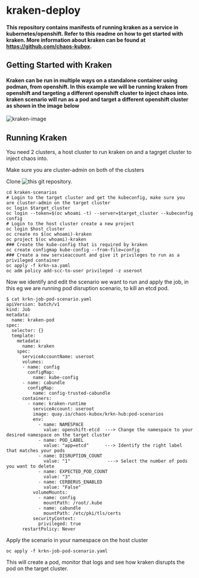# kraken-deploy
#### This repository contains manifests of running kraken as a service in kubernetes/openshift. Refer to this readme on how to get started with kraken. More information about kraken can be found at https://github.com/chaos-kubox.

## Getting Started with Kraken
#### Kraken can be run in multiple ways on a standalone container using podman, from openshift. In this example we will be running kraken from openshift and targeting a different openshift cluster to inject chaos into. kraken scenario will run as a pod and target a different openshift cluster as shown in the image below


![kraken-image](https://user-images.githubusercontent.com/72143431/181103468-14e4a870-cd58-4e1f-8ac8-6ebfd595e035.jpg)

## Running Kraken
You need 2 clusters, a host cluster to run kraken on and a tagrget cluster to inject chaos into.

Make sure you are cluster-admin on both of the clusters

Clone ![this](https://github.com/harshil-codes/kraken-deploy.git) git repository.

```
cd kraken-scenarios
# Login to the target cluster and get the kubeconfig, make sure you are cluster-admin on the target cluster
oc login $target_cluster
oc login --token=$(oc whoami -t) --server=$target_cluster --kubeconfig config
# Login to the host cluster create a new project
oc login $host_cluster
oc create ns $(oc whoami)-kraken
oc project $(oc whoami)-kraken
### Create the kube-config that is required by kraken
oc create configmap kube-config --from-file=config
### Create a new servieaccount and give it privileges to run as a privileged container
oc apply -f krkn-sa.yaml 
oc adm policy add-scc-to-user privileged -z useroot 
```

Now we identify and edit the scenario we want to run and apply the job, in this eg we are running pod disruption scenario, to kill an etcd pod.

```
$ cat krkn-job-pod-scenario.yaml
apiVersion: batch/v1
kind: Job
metadata:
  name: kraken-pod
spec:
  selector: {}
  template:
    metadata:
      name: kraken
    spec:
      serviceAccountName: useroot
      volumes:
      - name: config
        configMap:
          name: kube-config
      - name: cabundle
        configMap:
          name: config-trusted-cabundle
      containers:
        - name: kraken-runtime
          serviceAccount: useroot
          image: quay.io/chaos-kubox/krkn-hub:pod-scenarios
          env:
            - name: NAMESPACE
              value: openshift-etcd  ---> Change the namespace to your desired namespace on the target cluster
            - name: POD_LABEL
              value: "app=etcd"      ---> Identify the right label that matches your pods
            - name: DISRUPTION_COUNT
              value: "1"              ---> Select the number of pods you want to delete
            - name: EXPECTED_POD_COUNT
              value: "3"
            - name: CERBERUS_ENABLED
              value: "False"
          volumeMounts:
            - name: config
              mountPath: /root/.kube
            - name: cabundle
              mountPath: /etc/pki/tls/certs
          securityContext:
            privileged: true
      restartPolicy: Never
```
Apply the scenario in your namespace on the host cluster
```
oc apply -f krkn-job-pod-scenario.yaml
```

This will create a pod, monitor that logs and see how kraken disrupts the pod on the target cluster.
